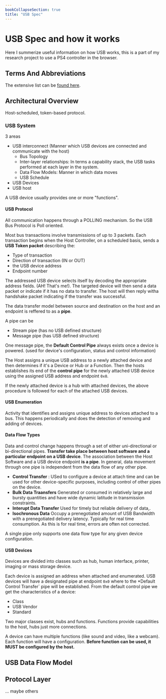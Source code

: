 ```yaml
---
bookCollapseSection: true
title: "USB Spec"
---
```

# USB Spec and how it works

Here I summerize useful information on how USB works,
this is a part of my research project to use a PS4 controller in the browser.

## Terms And Abbreviations

The extensive list can be [found here](terms_and_abbreviations.md).

## Architectural Overview

Host-scheduled, token-based protocol.

### USB System

3 areas

* USB interconnect (Manner which USB devices are connected and communicate with the host)
  * Bus Topology
  * Inter-layer relationships: In terms a capability stack, the USB tasks performed at each layer in the system.
  * Data Flow Models: Manner in which data moves
  * USB Schedule
* USB Devices
* USB host

A USB device usually provides one or more "functions".

#### USB Protocol

All communication happens through a POLLING mechanism. So the USB Bus Protocol is Poll oriented.

Most bus transactions involve transmissions of up to 3 packets. Each transaction begins when the Host Controller,
on a scheduled basis, sends a **USB Token packet** describing the: 
* Type of transaction
* Direction of transaction (IN or OUT)
* the USB device address
* Endpoint number
 
The addressed USB device selects itself by decoding the appropriate address fields. (AH! That's me!).
The targeted device will then send a data packet or indicate if it has no data to transfer. The host will then
reply witha handshake packet indicating if the transfer was successful.

The data transfer model between source and destination on the host and an endpoint is reffered to as a **pipe**.

A pipe can be

* Stream pipe (has no USB defined structure)
* Message pipe (has USB defined structure)

One message pipe, the **Default Control Pipe** always exists once a device is powered. (used for device's configuration,
status and control information)

The Host assigns a unique USB address to a newly attached device and then determines if it's a Device or Hub or a Function.
Then the hosts establishes  its end of the **control pipe** for the newly attached USB device using the assigned
USB address and endpoint `0x0`.

If the newly attached device is a hub with attached devices, the above procedure is followed for each of the attached USB devices.

#### USB Enumeration

Activity that identifies and assigns unique address to devices attached to a bus. This happens periodically and
does the detection of removing and adding of devices.

#### Data Flow Types

Data and control change happens through a set of either uni-directional or bi-directional pipes. 
**Transfer take place between host software and a particular endpoint on a USB device**.
The association between the Host Software and a USB device endpoint **is a pipe**.
In general, data movement through one pipe is independent from the data flow of any other pipe.

* **Control Transfer** : USed to configure a device at attach time and can be used for other device-specific purposes,
including control of other pipes on the device.
* **Bulk Data Traansfers** Generated or consumed in relatively large and bursty quantities and have wide dynamic latitude in transmission constraints.
* **Interupt Data Transfer** Used for timely but reliable delivery of data,.
* **Isochronous Data** Occupy a prenegotiated amount of USB Bandwidth with a prenegotiated delivery latency. Typically for real time consumption.
  As this is for real time, errors are often not corrected.

A single pipe only supports one data flow type for any given device configuration.

#### USB Devices

Devices are divided into classes such as hub, human interface, printer, imaging or mass storage device.

Each device is assigned an address when attached and enumerated. USB devices will have a designated pipe at endpoint `0x0`
where to the *Default Control Transfer` pipe will be established. From the default control pipe we get the characteristics 
of a device:

* Class
* USB Vendor
* Standard

Two major classes exist, hubs and functions. Functions provide capabilities to the host, hubs just more connections.

A device can have multiple functions (like sound and video, like a webcam).
Each function will have a configuration. **Before function can be used, it MUST be configured by the host.**


## USB Data Flow Model

## Protocol Layer

... maybe others

